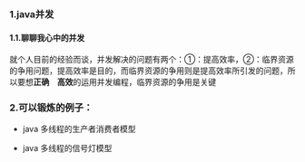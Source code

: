 ### 1.java并发

#### 1.1.聊聊我心中的并发

就个人目前的经验而谈，并发解决的问题有两个：①：提高效率，②：临界资源的争用问题，提高效率是目的，而临界资源的争用则是提高效率所引发的问题，所以要想**正确**　**高效**的运用并发编程，临界资源的争用是关键


### 2.可以锻炼的例子：

- java 多线程的生产者消费者模型

- java 多线程的信号灯模型